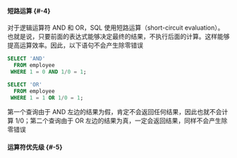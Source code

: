 #### 短路运算 {#-4}

对于逻辑运算符 AND 和 OR，SQL 使用短路运算（short-circuit evaluation）。也就是说，只要前面的表达式能够决定最终的结果，不执行后面的计算。这样能够提高运算效率。因此，以下语句不会产生除零错误

```sql
SELECT 'AND'
  FROM employee
 WHERE 1 = 0 AND 1/0 = 1;

SELECT 'OR'
  FROM employee
 WHERE 1 = 1 OR 1/0 = 1;
```

第一个查询由于 AND 左边的结果为假，肯定不会返回任何结果，因此也就不会计算 1/0；第二个查询由于 OR 左边的结果为真，一定会返回结果，同样不会产生除零错误

#### 运算符优先级 {#-5}





